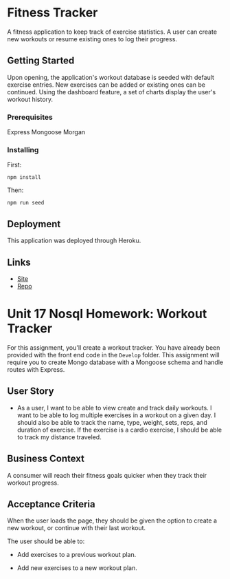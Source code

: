 # Fitness Tracker

A fitness application to keep track of exercise statistics. A user can create new workouts or resume existing ones to log their progress. 

## Getting Started

Upon opening, the application's workout database is seeded with default exercise entries. New exercises can be added or existing ones can be continued. Using the dashboard feature, a set of charts display the user's workout history. 

### Prerequisites

Express
Mongoose
Morgan

### Installing

First:

```
npm install
```

Then:

```
npm run seed
```

## Deployment

This application was deployed through Heroku.

## Links

* [Site](https://shielded-ridge-00032.herokuapp.com/)
* [Repo](https://github.com/hkennedyvi/workoutTracker)











# Unit 17 Nosql Homework: Workout Tracker

For this assignment, you'll create a workout tracker. You have already been provided with the front end code in the `Develop` folder. This assignment will require you to create Mongo database with a Mongoose schema and handle routes with Express.

## User Story

* As a user, I want to be able to view create and track daily workouts. I want to be able to log multiple exercises in a workout on a given day. I should also be able to track the name, type, weight, sets, reps, and duration of exercise. If the exercise is a cardio exercise, I should be able to track my distance traveled.

## Business Context

A consumer will reach their fitness goals quicker when they track their workout progress.

## Acceptance Criteria

When the user loads the page, they should be given the option to create a new workout, or continue with their last workout.

The user should be able to:

  * Add exercises to a previous workout plan.

  * Add new exercises to a new workout plan.